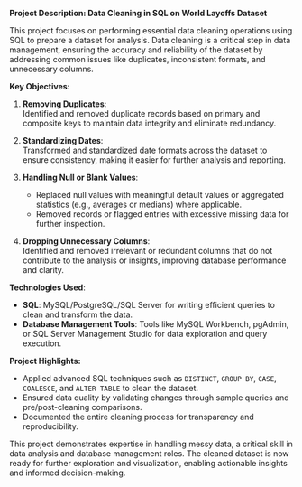 **Project Description: Data Cleaning in SQL on World Layoffs Dataset**

This project focuses on performing essential data cleaning operations using SQL to prepare a dataset for analysis. Data cleaning is a critical step in data management, ensuring the accuracy and reliability of the dataset by addressing common issues like duplicates, inconsistent formats, and unnecessary columns. 

**Key Objectives:**
1. **Removing Duplicates**:  
   Identified and removed duplicate records based on primary and composite keys to maintain data integrity and eliminate redundancy.

2. **Standardizing Dates**:  
   Transformed and standardized date formats across the dataset to ensure consistency, making it easier for further analysis and reporting.

3. **Handling Null or Blank Values**:  
   - Replaced null values with meaningful default values or aggregated statistics (e.g., averages or medians) where applicable.  
   - Removed records or flagged entries with excessive missing data for further inspection.

4. **Dropping Unnecessary Columns**:  
   Identified and removed irrelevant or redundant columns that do not contribute to the analysis or insights, improving database performance and clarity.


**Technologies Used**:  
- **SQL**: MySQL/PostgreSQL/SQL Server for writing efficient queries to clean and transform the data.  
- **Database Management Tools**: Tools like MySQL Workbench, pgAdmin, or SQL Server Management Studio for data exploration and query execution.  

**Project Highlights:**
- Applied advanced SQL techniques such as `DISTINCT`, `GROUP BY`, `CASE`, `COALESCE`, and `ALTER TABLE` to clean the dataset.  
- Ensured data quality by validating changes through sample queries and pre/post-cleaning comparisons.  
- Documented the entire cleaning process for transparency and reproducibility.

This project demonstrates expertise in handling messy data, a critical skill in data analysis and database management roles. The cleaned dataset is now ready for further exploration and visualization, enabling actionable insights and informed decision-making.
